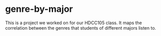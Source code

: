 genre-by-major
==============

This is a project we worked on for our HDCC105 class. It maps the correlation between the genres that students of different majors listen to.